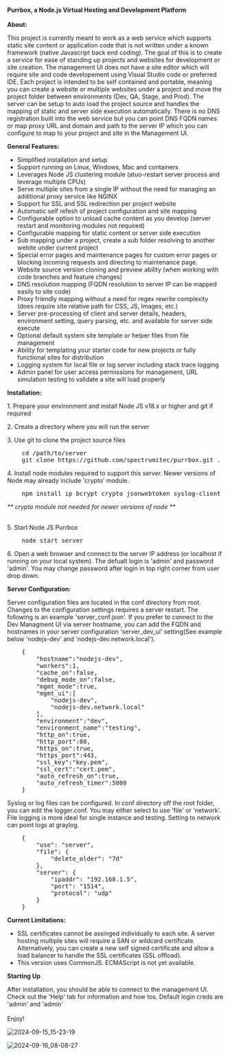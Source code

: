 <b>Purrbox, a Node.js Virtual Hosting and Development Platform</b><br />
<br />
<b>About:</b><br />
<p>This project is currently meant to work as a web service which supports static site content or application code that is not written under a known framework (native Javascript back end coding). The goal of this is to create a service for ease of standing up projects and websites for development or site creation. The management UI does not have a site editor which will require site and code developement using Visual Studio code or preferred IDE. Each project is intended to be self contained and portable, meaning you can create a website or multiple websites under a project and move the project folder between environments (Dev, QA, Stage, and Prod). The server can be setup to auto load the project source and handles the mapping of static and server side execution automatically. There is no DNS registration built into the web service but you can point DNS FQDN names or map proxy URL and domain and path to the server IP which you can configure to map to your project and site in the Management UI.</p>

<b>General Features:</b><br />
<ul>
    <li>Simplified installation and setup</li>
    <li>Support running on Linux, Windows, Mac and containers</li>
    <li>Leverages Node JS clustering module (atuo-restart server process and leverage multiple CPUs)</li>
    <li>Serve multiple sites from a single IP without the need for managing an additional proxy service like NGINX</li>
    <li>Support for SSL and SSL redirection per project website</li>
    <li>Automatic self refesh of project configuration and site mapping</li>
    <li>Configurable option to unload cache content as you develop (server restart and monitoring modules not required)</li>
    <li>Configurable mapping for static content or server side execution</li>
    <li>Sub mapping under a project, create a sub folder resolving to another webite under current project</li>
    <li>Special error pages and maintenance pages for custom error pages or blocking incoming requests and directing to maintenance page.</li>
    <li>Website source version cloning and preview ability (when working with code branches and feature changes)</li>
    <li>DNS resolution mapping (FQDN resolution to server IP can be mapped easily to site code)</li>
    <li>Proxy friendly mapping without a need for regex rewrite complexity (does require site relative path for CSS, JS, Images, etc.)</li>
    <li>Server pre-processing of client and server details, headers, environment setting, query parsing, etc. and available for server side execute</li>
    <li>Optional default system site template or helper files from file management</li>
    <li>Ability for templating your starter code for new projects or fully functional sites for distribution</li>
    <li>Logging system for local file or log server including stack trace logging</li>
    <li>Admin panel for user access permissions for management, URL simulation testing to validate a site will load properly</li>
</ul>

<b>Installation:</b><br />
<p>1. Prepare your environment and install Node JS v18.x or higher and git if required</p>
<p>2. Create a directory where you will run the server</p>
<p>3. Use git to clone the project source files</p>
<pre>
    cd /path/to/server
    git clone https://github.com/spectrumitec/purrbox.git .
</pre>
<p>4. Install node modules required to support this server. Newer versions of Node may already include 'crypto' module.</p>
<pre>
    npm install ip bcrypt crypto jsonwebtoken syslog-client
</pre>
<i>** crypto module not needed for newer versions of node **</i>
<br /><br />
<p>5. Start Node JS Purrbox</p>
<pre>
    node start_server
</pre>
<p>6. Open a web browser and connect to the server IP address (or localhost if running on your local system). The defualt login is 'admin' and password 'admin'. You may change password after login in top right corner from user drop down.</p>

<b>Server Configuration:</b><br />
<p>Server configuration files are located in the conf directory from root. Changes to the configuration settings requires a server restart. The following is an example 'server_conf.json'. If you prefer to connect to the Dev Managment UI via server hostname, you can add the FQDN and hostnames in your server configuration 'server_dev_ui' setting(See example below 'nodejs-dev' and 'nodejs-dev.network.local').</p>
<pre>
    {
        "hostname":"nodejs-dev",
        "workers":1,
        "cache_on":false,
        "debug_mode_on":false,
        "mgmt_mode":true,
        "mgmt_ui":[
            "nodejs-dev",
            "nodejs-dev.network.local"
        ],
        "environment":"dev",
        "environment_name":"testing",
        "http_on":true,
        "http_port":80,
        "https_on":true,
        "https_port":443,
        "ssl_key":"key.pem",
        "ssl_cert":"cert.pem",
        "auto_refresh_on":true,
        "auto_refresh_timer":5000
    }
</pre>

Syslog or log files can be configured. In conf directory off the root folder, you can edit the logger.conf. You may either select to use 'file' or 'network'. File logging is more ideal for single instance and testing. Setting to network can point logs at graylog. 
<pre>
    {
    	"use": "server",
    	"file": {
    		"delete_older": "7d"
    	},
    	"server": {
    		"ipaddr": "192.168.1.5",
    		"port": "1514",
    		"protocol": "udp"
    	}
    }
</pre>

<b>Current Limitations:</b><br />
<ul>
    <li>SSL certificates cannot be assinged individually to each site. A server hosting multiple sites will require a SAN or wildcard certificate. Alternatively, you can create a new self signed certificate and allow a load balancer to handle the SSL certificates (SSL offload).</li>
    <li>This version uses CommonJS. ECMAScript is not yet available.</li>
</ul>

<b>Starting Up</b><br />
<p>
	After installation, you should be able to connect to the management UI. Check out the 'Help' tab for information and how tos. Default login creds are 'admin' and 'admin'
	<br /><br />
	Enjoy!
</p>

![2024-09-15_15-23-19](https://github.com/user-attachments/assets/b5449246-5521-437b-8407-6fcd3214f91d)

![2024-09-16_08-08-27](https://github.com/user-attachments/assets/ead4596e-4f27-4a22-8f1f-224dba440b40)

